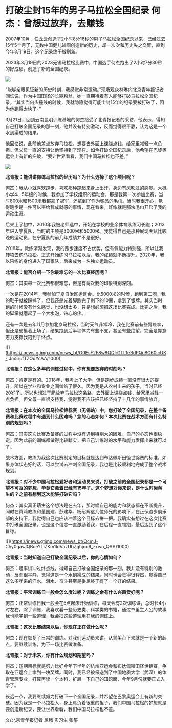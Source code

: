 # 打破尘封15年的男子马拉松全国纪录 何杰：曾想过放弃，去赚钱

2007年10月，任龙云创造了2小时8分16秒的男子马拉松全国纪录以来，已经过去15年5个月了，无数中国健儿试图创造新的历史，却一次次和历史失之交臂，直到今年3月19日，这个纪录终于被刷新。

2023年3月19日的2023无锡马拉松比赛中，中国选手何杰跑出了2小时7分30秒的好成绩，创造了新的全国纪录。

![](https://inews.gtimg.com/news_bt/OBJqtAl6un1k7QuZQncl1GEMs9Fzc-X1i9mBzgmxXvS98AA/1000)

“能够亲眼见证新的历史时刻，我感觉非常激动。”现场观众林琳向北京青年报记者回忆说，作为中国田径的长期粉丝，她一直期待着有人能够打破马拉松全国纪录，“其实当何杰撞线的时候，我就隐隐觉得可能尘封15年的纪录要被打破了，因为他跑得太快了。”

3月21日，回到云南昆明训练基地的何杰接受了北青报记者的采访，他表示，得知自己打破全国纪录的那一刻，他并没有特别激动，反而觉得很平静，认为这是一个水到渠成的结果。

他回忆说，此前他差点放弃马拉松，想要去外面上课赚点钱，给家里减轻一点负担。但父母一直的支持让他坚持到了现在。如今打破全国纪录后，他希望在巴黎奥运会上有新的突破，“要让世界看看，我们中国马拉松也不差。”

![](https://inews.gtimg.com/news_bt/O6fD1gAer6li5buLnznyf9uC7ApHCPhuVY1PTvwRRKwv0AA/1000)

**北青报：能讲讲你练马拉松的经历吗？为什么选择了这个项目呢？**

何杰：我从小就喜欢跑步，喜欢那种跑起来身上出汗，身边有风吹过的感觉。大概小学4、5年级的时候，我参加了学校组织的运动会，那是我第一次参加比赛，当时800米和1500米我都拿了冠军，还拿到了作为奖品的毛巾。当时我很开心，觉得跑步是一件可以带给我成就感的事情，现在看来，好像就是那块毛巾开启了我的运动生涯。

后来上了初中，2010年我被老师选中，开始在学校的业余体育队练习长跑；2013年进入宁夏队，当时的主项是3000米和5000米。我觉得自己是那种展现天赋比较晚的运动员，在宁夏队的前几年成绩并不是很好。

2018年，教练渐渐发现，我的跑步速度不占优势，但有氧能力特别强，所以让我转项去练马拉松。正式开始练习马拉松以后，我的成绩就不断提升。2020年，我以陪练的身份进入了国家队，后来成为一名独立运动员。

**北青报：能否介绍一下你最难忘的一次比赛经历呢？**

何杰：其实每一次比赛都很难忘，但是有两次我的印象特别深刻。

一次是在2014年，我参加宁夏自治区运动会。比5000米的时候，跑到第二圈，我的鞋子就被踩掉了，但我还是光着脚跑完了剩下的10圈，拿到了银牌。其实当时跑的时候没有什么感觉，也没想太多，只是想必须把这场比赛完成。比完之后，我的脚掌就磨起了一个大水泡，钻心的疼。

还有一次是去年11月参加北京马拉松，当时天气非常冷，我在比赛前有些胃痉挛，但还是硬挺着上场了，结果跑到后半程体力有些不支，甚至有些绝望，完全是靠意志力支撑我跑到了终点。

![](https://inews.gtimg.com/news_bt/O0EsF2F8w8QQlrGTL1eBdPQu8C60icUK-
Jm5rufTZOqYcAA/1000)

**北青报：在这么多年的训练过程中，你有想要放弃的时刻吗？**

何杰：肯定是有的。2018年，我考上了大学，但是跑步成绩一直没有很大的提升，所以在学业和专业之间纠结了很久。因为我是从农村出来的孩子，当时已经20岁了，所以也想过干脆放弃马拉松这条路，去外面上课赚点钱，给家里减轻一点负担。但父母一直很支持我，觉得我不应该把已经坚持了十几年的事情放弃。

**北青报：在本次的全国马拉松锦标赛（无锡站）中，您打破了全国纪录，在整个备赛和比赛过程中有遇到什么困难吗？您的心态如何？本次比赛在战术方面有什么特别的规划吗？**

何杰：其实这次比赛及备赛的过程中没有遇到特别大的困难，自己的心态也很稳定。因为此前的训练都做得比较踏实，把自己训练时的水平和能力发挥出来就可以了。

战术方面，教练为我这次比赛制定的目标就是达到布达佩斯田径世锦赛的标准，如果身体状态好的话，可以尝试去冲刺全国纪录，我也是比较顺利地完成了整个战术规划。

**北青报：对不少中国马拉松爱好者和运动员来说，打破之前的全国纪录都是一个可望不可及的梦想，毕竟它悬着已经有15年了。这个梦想对你来说，是什么时候萌生的？之前有想到这次能够打破它吗？**

何杰：其实真正萌生这个想法是在去年，那时候自己的能力和状态都在不断提升，同时在肖莉教练和董国建、彭建华、杨绍辉这几位师兄的影响下，在正保跑步俱乐部的支持下，我觉得自己也应该冲着这个目标去拼一把。我确实有想过在这次比赛中打破全国纪录，也是这个信念一直激励着我，在后程一直领跑，最后达到了这个目标。

![](https://inews.gtimg.com/news_bt/OcmJ-
Chy0gavJQBueYLiZKm1IdVazUbZghjcq6_zxwo_QAA/1000)

**北青报：当时知道自己打破全国纪录以后，你的心情如何？**

何杰：坦率讲冲过终点线，得知自己打破全国纪录的那一刻，我并没有特别的激动，反而很平静，觉得这是一个水到渠成的结果。同时也会觉得很释然，觉得自己这么多年来的汗水、泪水、奋斗甚至是委屈终于有了一个好的结果。

**北青报：平常训练日一般会怎么度过呢？训练之余有什么兴趣爱好呢？**

何杰：正常训练日我一般会在5点起床开始训练，每天会有2次训练课，总时长4小时左右。除了训练，我喜欢看一些历史类、科学类的书籍，通过书里主人公的故事我也能学到一些道理，我会把这些道理用在我的训练上。

**北青报：这次比赛结束以后，你现在正在做什么呢？**

何杰：现在恢复了日常的训练。对我们运动员来讲，从领奖台下来就是一个新的起点，要继续训练，为下一场比赛做准备。

**北青报：对于未来，你有什么规划和期望吗？**

何杰：短期目标就是努力比好今年下半年的杭州亚运会和布达佩斯田径世锦赛，争取在亚运会上拿到一块奖牌。同时，我已经被保送到了中国地质大学（武汉）的体育管理专业，打算再读一个本科，扩展一下自己的知识面，今年9月份就要正式入学了。

长远一点，我要继续努力打破下一个全国纪录，并希望在巴黎奥运会上有新的突破。因为我是一个马拉松人，身上肩负着很重的担子，我们中国马拉松的梦想就是要创造新纪录，要让世界看看，我们中国马拉松也不差。

文/北京青年报记者 屈畅 实习生 张筝

